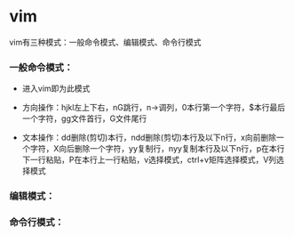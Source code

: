 # vim

vim有三种模式：一般命令模式、编辑模式、命令行模式

### 一般命令模式：

- 进入vim即为此模式

- 方向操作：hjkl左上下右，nG跳行，n→调列，0本行第一个字符，$本行最后一个字符，gg文件首行，G文件尾行

- 文本操作：dd删除(剪切)本行，ndd删除(剪切)本行及以下n行，x向前删除一个字符，X向后删除一个字符，yy复制行，nyy复制本行及以下n行，p在本行下一行粘贴，P在本行上一行粘贴，v选择模式，ctrl+v矩阵选择模式，V列选择模式

### 编辑模式：

### 命令行模式：
